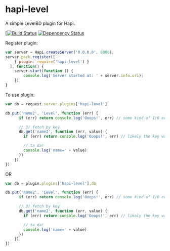 hapi-level
==========

A simple LevelBD plugin for Hapi.

[[![Build Status](https://travis-ci.org/johnbrett/hapi-level.svg?branch=master)](https://travis-ci.org/johnbrett/hapi-level) [![Dependency Status](https://david-dm.org/johnbrett/hapi-level.svg)](https://david-dm.org/johnbrett/hapi-level)

Register plugin:

```javascript
var server = Hapi.createServer('0.0.0.0', 8000);
server.pack.register([
    { plugin: require('hapi-level') }
  ], function() {
    server.start(function () {
        console.log('Server started at: ' + server.info.uri);
    })
}
```

To use plugin:

```javascript
var db = request.server.plugins['hapi-level']

db.put('name2', 'Level', function (err) {
      if (err) return console.log('Ooops!', err) // some kind of I/O error

      // 3) fetch by key
      db.get('name2', function (err, value) {
        if (err) return console.log('Ooops!', err) // likely the key was not found

        // ta da!
        console.log('name=' + value)
      })
    })
})
```

OR

```javascript
var db = plugin.plugins['hapi-level'].db

db.put('name2', 'Level', function (err) {
      if (err) return console.log('Ooops!', err) // some kind of I/O error

      // 3) fetch by key
      db.get('name2', function (err, value) {
        if (err) return console.log('Ooops!', err) // likely the key was not found

        // ta da!
        console.log('name=' + value)
      })
    })
})
```
